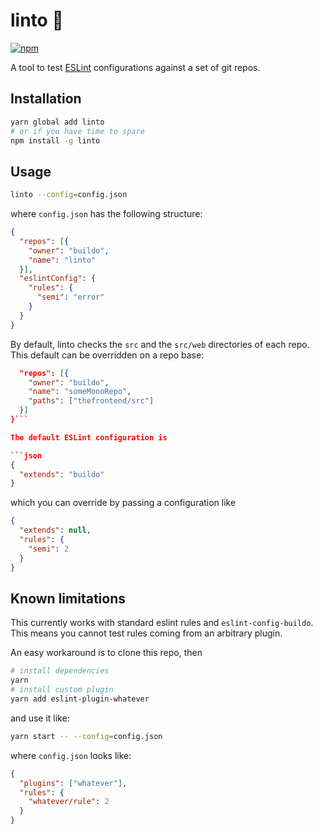 # linto 💄
[![npm](https://img.shields.io/npm/v/linto.svg?style=flat-square)]()

A tool to test [ESLint](https://github.com/eslint/eslint) configurations against a set of git repos.

## Installation

```bash
yarn global add linto
# or if you have time to spare
npm install -g linto
```

## Usage

```bash
linto --config=config.json
```

where `config.json` has the following structure:

```json
{
  "repos": [{
    "owner": "buildo",
    "name": "linto"
  }],
  "eslintConfig": {
    "rules": {
      "semi": "error"
    }
  }
}
```

By default, linto checks the `src` and the `src/web` directories of each repo. This default can be overridden on a repo base:

```json
  "repos": [{
    "owner": "buildo",
    "name": "someMonoRepo",
    "paths": ["thefrontend/src"]
  }]
}```

The default ESLint configuration is

```json
{
  "extends": "buildo"
}
```

which you can override by passing a configuration like

```json
{
  "extends": null,
  "rules": {
    "semi": 2
  }
}
```

## Known limitations
This currently works with standard eslint rules and `eslint-config-buildo`.
This means you cannot test rules coming from an arbitrary plugin.

An easy workaround is to clone this repo, then

```bash
# install dependencies
yarn
# install custom plugin
yarn add eslint-plugin-whatever
```

and use it like:

```bash
yarn start -- --config=config.json
```

where `config.json` looks like:

```json
{
  "plugins": ["whatever"],
  "rules": {
    "whatever/rule": 2
  }
}
```
